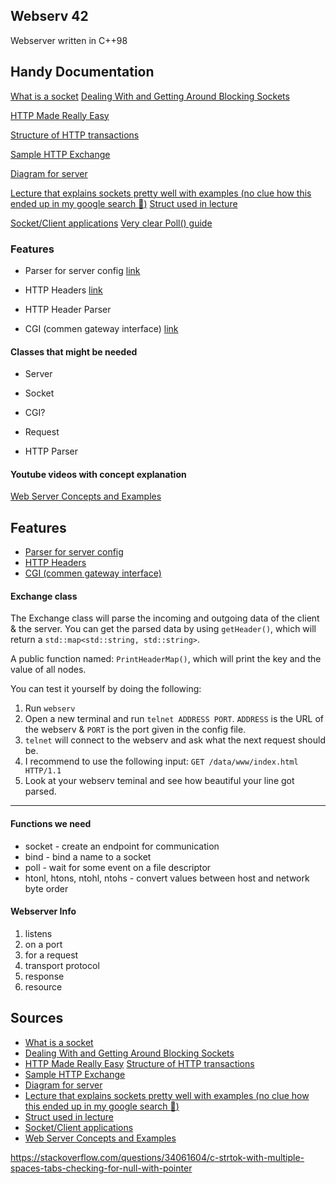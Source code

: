 
## Webserv 42
Webserver written in C++98
  

## Handy Documentation
[What is a socket](https://beej.us/guide/bgnet/html/index-wide.html#:~:text=2-,What%20is%20a%20socket%3F,-You%20hear%20talk)
[Dealing With and Getting Around Blocking Sockets](http://dwise1.net/pgm/sockets/blocking.html)


[HTTP Made Really Easy](https://www.jmarshall.com/easy/http/)

[Structure of HTTP transactions](https://www.jmarshall.com/easy/http/#:~:text=Table%20of%20Contents-,Structure%20of%20HTTP%20Transactions,-Like%20most%20network)

[Sample HTTP Exchange](https://www.jmarshall.com/easy/http/#:~:text=Table%20of%20Contents-,Sample%20HTTP%20Exchange,After%20sending%20the%20response%2C%20the%20server%20closes%20the%20socket.,-To%20familiarize%20yourself)

[Diagram for server](https://i.stack.imgur.com/YQ5ES.png)

[Lecture that explains sockets pretty well with examples (no clue how this ended up in my google search :grimacing:)](https://www.cs.cmu.edu/~srini/15-441/S10/lectures/r01-sockets.pdf)
[Struct used in lecture](https://www.gta.ufrj.br/ensino/eel878/sockets/sockaddr_inman.html)

[Socket/Client applications](https://www.bogotobogo.com/cplusplus/sockets_server_client.php)
[Very clear Poll() guide](https://beej.us/guide/bgnet/html/#poll)


### Features
- Parser for server config [link](https://www.nginx.com/resources/wiki/start/topics/examples/full/)

- HTTP Headers [link](https://developer.mozilla.org/en-US/docs/Web/HTTP/Headers)

- HTTP Header Parser

- CGI (commen gateway interface)  [link](https://en.wikipedia.org/wiki/Common_Gateway_Interface)


#### Classes that might be needed

- Server

- Socket

- CGI?

- Request

- HTTP Parser

#### Youtube videos with concept explanation
[Web Server Concepts and Examples](https://www.youtube.com/watch?v=9J1nJOivdyw)


## Features
- [Parser for server config ](https://www.nginx.com/resources/wiki/start/topics/examples/full/)
- [HTTP Headers](https://developer.mozilla.org/en-US/docs/Web/HTTP/Headers)
- [CGI (commen gateway interface) ](https://en.wikipedia.org/wiki/Common_Gateway_Interface)

#### Exchange class
The Exchange class will parse the incoming and outgoing data of the client & the server. You can get the parsed data by using `getHeader()`, which will return a `std::map<std::string, std::string>`.

A public function named: `PrintHeaderMap()`, which will print the key and the value of all nodes.

You can test it yourself by doing the following:
1. Run `webserv` <br>
2. Open a new terminal and run `telnet ADDRESS PORT`.
    `ADDRESS` is the URL of the webserv & `PORT` is the port given in the config file. <br>
3. `telnet` will connect to the webserv and ask what the next request   should be.
4. I recommend to use the following input: `GET /data/www/index.html HTTP/1.1`
5. Look at your webserv teminal and see how beautiful your line got parsed.

---

#### Functions we need

- socket - create an endpoint for communication
- bind - bind a name to a socket
- poll - wait for some event on a file descriptor
- htonl, htons, ntohl, ntohs - convert values between host and network byte order

#### Webserver Info

1. listens
2. on a port
3. for a request
4. transport protocol
5. response
6. resource

## Sources
- [What is a socket](https://beej.us/guide/bgnet/html/index-wide.html#:~:text=2-,What%20is%20a%20socket%3F,-You%20hear%20talk)
- [Dealing With and Getting Around Blocking Sockets](http://dwise1.net/pgm/sockets/blocking.html)
- [HTTP Made Really Easy](https://www.jmarshall.com/easy/http/)
[Structure of HTTP transactions](https://www.jmarshall.com/easy/http/#:~:text=Table%20of%20Contents-,Structure%20of%20HTTP%20Transactions,-Like%20most%20network)
- [Sample HTTP Exchange](https://www.jmarshall.com/easy/http/#:~:text=Table%20of%20Contents-,Sample%20HTTP%20Exchange,After%20sending%20the%20response%2C%20the%20server%20closes%20the%20socket.,-To%20familiarize%20yourself)
- [Diagram for server](https://i.stack.imgur.com/YQ5ES.png)
- [Lecture that explains sockets pretty well with examples (no clue how this ended up in my google search :grimacing:)](https://www.cs.cmu.edu/~srini/15-441/S10/lectures/r01-sockets.pdf)
- [Struct used in lecture](https://www.gta.ufrj.br/ensino/eel878/sockets/sockaddr_inman.html)
- [Socket/Client applications](https://www.bogotobogo.com/cplusplus/sockets_server_client.php)
- [Web Server Concepts and Examples](https://www.youtube.com/watch?v=9J1nJOivdyw)


https://stackoverflow.com/questions/34061604/c-strtok-with-multiple-spaces-tabs-checking-for-null-with-pointer